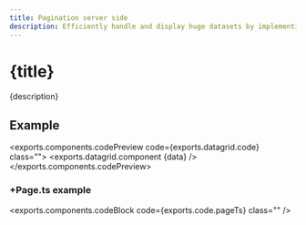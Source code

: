 ```yaml
---
title: Pagination server side
description: Efficiently handle and display huge datasets by implementing server-side pagination, reducing load times and improving performance.
---
```


<script>
	import {exports} from './exports.ts'
    let {data} = $props()
</script>

# {title}

{description}

## Example

<exports.components.codePreview code={exports.datagrid.code} class="">
	<exports.datagrid.component {data} />
</exports.components.codePreview> 

### +Page.ts example

<exports.components.codeBlock code={exports.code.pageTs} class="" />
